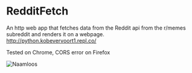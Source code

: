 # RedditFetch
An http web app that fetches data from the Reddit api from the r/memes subreddit and renders it on a webpage.  
  http://python.kobevervoort1.repl.co/
  
  
Tested on Chrome, CORS error on Firefox  
  
![Naamloos](https://user-images.githubusercontent.com/39643347/176652836-0653de6b-ee14-43ae-991c-940985321318.png)

